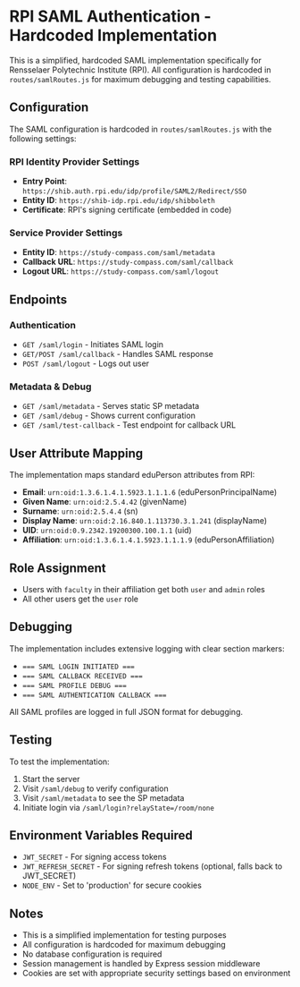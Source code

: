 # RPI SAML Authentication - Hardcoded Implementation

This is a simplified, hardcoded SAML implementation specifically for Rensselaer Polytechnic Institute (RPI). All configuration is hardcoded in `routes/samlRoutes.js` for maximum debugging and testing capabilities.

## Configuration

The SAML configuration is hardcoded in `routes/samlRoutes.js` with the following settings:

### RPI Identity Provider Settings
- **Entry Point**: `https://shib.auth.rpi.edu/idp/profile/SAML2/Redirect/SSO`
- **Entity ID**: `https://shib-idp.rpi.edu/idp/shibboleth`
- **Certificate**: RPI's signing certificate (embedded in code)

### Service Provider Settings
- **Entity ID**: `https://study-compass.com/saml/metadata`
- **Callback URL**: `https://study-compass.com/saml/callback`
- **Logout URL**: `https://study-compass.com/saml/logout`

## Endpoints

### Authentication
- `GET /saml/login` - Initiates SAML login
- `GET/POST /saml/callback` - Handles SAML response
- `POST /saml/logout` - Logs out user

### Metadata & Debug
- `GET /saml/metadata` - Serves static SP metadata
- `GET /saml/debug` - Shows current configuration
- `GET /saml/test-callback` - Test endpoint for callback URL

## User Attribute Mapping

The implementation maps standard eduPerson attributes from RPI:

- **Email**: `urn:oid:1.3.6.1.4.1.5923.1.1.1.6` (eduPersonPrincipalName)
- **Given Name**: `urn:oid:2.5.4.42` (givenName)
- **Surname**: `urn:oid:2.5.4.4` (sn)
- **Display Name**: `urn:oid:2.16.840.1.113730.3.1.241` (displayName)
- **UID**: `urn:oid:0.9.2342.19200300.100.1.1` (uid)
- **Affiliation**: `urn:oid:1.3.6.1.4.1.5923.1.1.1.9` (eduPersonAffiliation)

## Role Assignment

- Users with `faculty` in their affiliation get both `user` and `admin` roles
- All other users get the `user` role

## Debugging

The implementation includes extensive logging with clear section markers:

- `=== SAML LOGIN INITIATED ===`
- `=== SAML CALLBACK RECEIVED ===`
- `=== SAML PROFILE DEBUG ===`
- `=== SAML AUTHENTICATION CALLBACK ===`

All SAML profiles are logged in full JSON format for debugging.

## Testing

To test the implementation:

1. Start the server
2. Visit `/saml/debug` to verify configuration
3. Visit `/saml/metadata` to see the SP metadata
4. Initiate login via `/saml/login?relayState=/room/none`

## Environment Variables Required

- `JWT_SECRET` - For signing access tokens
- `JWT_REFRESH_SECRET` - For signing refresh tokens (optional, falls back to JWT_SECRET)
- `NODE_ENV` - Set to 'production' for secure cookies

## Notes

- This is a simplified implementation for testing purposes
- All configuration is hardcoded for maximum debugging
- No database configuration is required
- Session management is handled by Express session middleware
- Cookies are set with appropriate security settings based on environment 